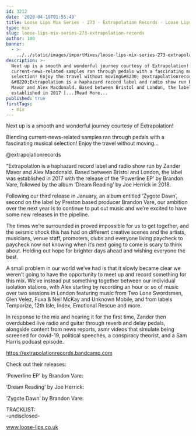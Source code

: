 ```yaml
---
id: 3212
date: '2020-04-10T01:55:49'
title: Loose Lips Mix Series - 273 - Extrapolation Records - Loose Lips
type: mix
slug: loose-lips-mix-series-273-extrapolation-records
author: 100
banner:
  - >-
    ../../static/images/importMixes/loose-lips-mix-series-273-extrapolation-records/image3212.jpeg
description: >-
  Next up is a smooth and wonderful journey courtesy of Extrapolation! Blending
  current-news-related samples ran through pedals with a fascinating musical
  selection! Enjoy the travel without moving&#8230; @extrapolationrecords
  &#8220;Extrapolation is a haphazard record label and radio show run by Zander
  Mavor and Alex Macdonald. Based between Bristol and London, the label was
  established in 2017 [...]Read More...
published: true
firstTags:
  - mix
---
```

Next up is a smooth and wonderful journey courtesy of Extrapolation!

Blending current-news-related samples ran through pedals with a fascinating musical selection! Enjoy the travel without moving…

@extrapolationrecords

“Extrapolation is a haphazard record label and radio show run by Zander Mavor and Alex Macdonald. Based between Bristol and London, the label was established in 2017 with the release of the ‘Powerline EP’ by Brandon Vare, followed by the album ‘Dream Reading’ by Joe Herrick in 2018.

Following our third release in January, an album entitled ‘Zygote Dawn’, second on the label by Preston based producer Brandon Vare, our ambition over the next year is to continue to put out music and we’re excited to have some new releases in the pipeline.

The times we’re surrounded in proved impossible for us to get together, and the seismic shock this has had on different creative scenes and the artists, musicians, venue staff, promoters, clubs and everyone living paycheck to paycheck now not knowing when it’s next going to come is scary to think about. Holding out hope for brighter days ahead and wishing everyone the best.

A small problem in our world we’ve had is that it slowly became clear we weren’t going to have the opportunity to meet up and record something for this mix. We’ve instead put something together between our individual isolation stations, with Alex starting by recording an hour or so of music over two sessions in London featuring music from Two Lone Swordsmen, Glen Velez, Fuxa & Neil McKay and Unknown Mobile, and from labels Temporize, 12th Isle, Index, Emotional Rescue and more.

In response to the mix and hearing it for the first time, Zander then overdubbed live radio and guitar through reverb and delay pedals, alongside content from news reports, asmr videos that simulate being screened for covid-19, political speeches, a conspiracy theorist, and a Sam Harris podcast episode.

https://extrapolationrecords.bandcamp.com

Check out their releases:

‘Powerline EP’ by Brandon Vare:  

‘Dream Reading’ by Joe Herrick:  

‘Zygote Dawn’ by Brandon Vare:  

TRACKLIST:  
\-undisclosed-

www.loose-lips.co.uk